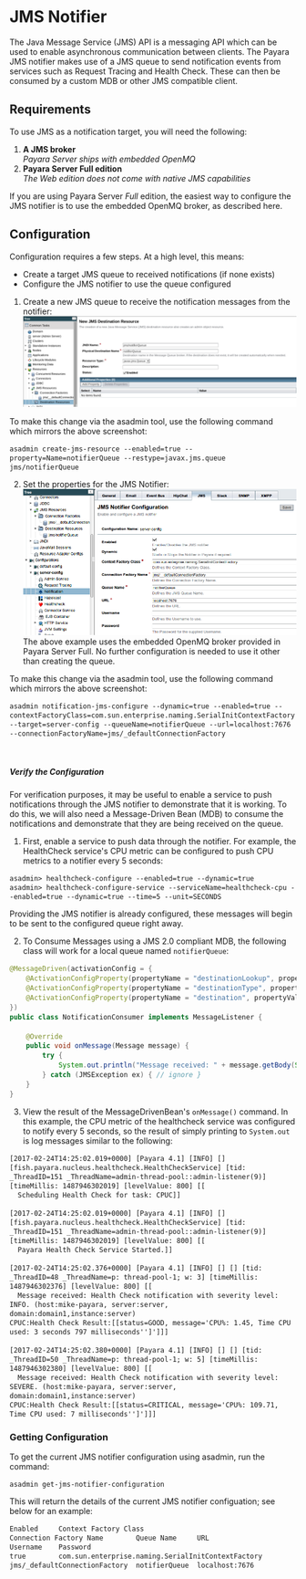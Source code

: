 # JMS Notifier
The Java Message Service (JMS) API is a messaging API which can be used to enable asynchronous communication between clients. The Payara JMS notifier makes use of a JMS queue to send notification events from services such as Request Tracing and Health Check. These can then be consumed by a custom MDB or other JMS compatible client.

## Requirements

To use JMS as a notification target, you will need the following:

1. **A JMS broker**<br />_Payara Server ships with embedded OpenMQ_
2. **Payara Server Full edition**<br />_The Web edition does not come with native JMS capabilities_

If you are using Payara Server _Full_ edition, the easiest way to configure the JMS notifier is to use the embedded OpenMQ broker, as described here.

## Configuration

Configuration requires a few steps. At a high level, this means:
* Create a target JMS queue to received notifications (if none exists)
* Configure the JMS notifier to use the queue configured


1. Create a new JMS queue to receive the notification messages from the notifier:
  ![](/assets/edit-jms-destination.png)

  To make this change via the asadmin tool, use the following command which mirrors the above screenshot:

  ```Shell
  asadmin create-jms-resource --enabled=true --property=Name=notifierQueue --restype=javax.jms.queue jms/notifierQueue
  ```

2. Set the properties for the JMS Notifier:
![](/assets/jms-notifier-configuration.png)
The above example uses the embedded OpenMQ broker provided in Payara Server Full. No further configuration is needed to use it other than creating the queue.

  To make this change via the asadmin tool, use the following command which mirrors the above screenshot:

  ```Shell
  asadmin notification-jms-configure --dynamic=true --enabled=true --contextFactoryClass=com.sun.enterprise.naming.SerialInitContextFactory --target=server-config --queueName=notifierQueue --url=localhost:7676 --connectionFactoryName=jms/_defaultConnectionFactory
  ```

&nbsp;
##### Verify the Configuration
For verification purposes, it may be useful to enable a service to push notifications through the JMS notifier to demonstrate that it is working. To do this, we will also need a Message-Driven Bean (MDB) to consume the notifications and demonstrate that they are being received on the queue.


1. First, enable a service to push data through the notifier. For example, the HealthCheck service's CPU metric can be configured to push CPU metrics to a notifier every 5 seconds:
```
asadmin> healthcheck-configure --enabled=true --dynamic=true
asadmin> healthcheck-configure-service --serviceName=healthcheck-cpu --enabled=true --dynamic=true --time=5 --unit=SECONDS
```
Providing the JMS notifier is already configured, these messages will begin to be sent to the configured queue right away.

2. To Consume Messages using a JMS 2.0 compliant MDB, the following class will work for a local queue named `notifierQueue`:
```Java
@MessageDriven(activationConfig = {
    @ActivationConfigProperty(propertyName = "destinationLookup", propertyValue = "jms/notifierQueue"),
    @ActivationConfigProperty(propertyName = "destinationType", propertyValue = "javax.jms.Queue"),
    @ActivationConfigProperty(propertyName = "destination", propertyValue = "notifierQueue"),
})
public class NotificationConsumer implements MessageListener {

    @Override
    public void onMessage(Message message) {
        try {
            System.out.println("Message received: " + message.getBody(String.class));
        } catch (JMSException ex) { // ignore }
    }
}
```

3. View the result of the MessageDrivenBean's `onMessage()` command. In this example, the CPU metric of the healthcheck service was configured to notify every 5 seconds, so the result of simply printing to `System.out` is log messages similar to the following:

```Shell
[2017-02-24T14:25:02.019+0000] [Payara 4.1] [INFO] [] [fish.payara.nucleus.healthcheck.HealthCheckService] [tid: _ThreadID=151 _ThreadName=admin-thread-pool::admin-listener(9)] [timeMillis: 1487946302019] [levelValue: 800] [[
  Scheduling Health Check for task: CPUC]]

[2017-02-24T14:25:02.019+0000] [Payara 4.1] [INFO] [] [fish.payara.nucleus.healthcheck.HealthCheckService] [tid: _ThreadID=151 _ThreadName=admin-thread-pool::admin-listener(9)] [timeMillis: 1487946302019] [levelValue: 800] [[
  Payara Health Check Service Started.]]

[2017-02-24T14:25:02.376+0000] [Payara 4.1] [INFO] [] [] [tid: _ThreadID=48 _ThreadName=p: thread-pool-1; w: 3] [timeMillis: 1487946302376] [levelValue: 800] [[
  Message received: Health Check notification with severity level: INFO. (host:mike-payara, server:server, domain:domain1,instance:server)
CPUC:Health Check Result:[[status=GOOD, message='CPU%: 1.45, Time CPU used: 3 seconds 797 milliseconds'']']]]

[2017-02-24T14:25:02.380+0000] [Payara 4.1] [INFO] [] [] [tid: _ThreadID=50 _ThreadName=p: thread-pool-1; w: 5] [timeMillis: 1487946302380] [levelValue: 800] [[
  Message received: Health Check notification with severity level: SEVERE. (host:mike-payara, server:server, domain:domain1,instance:server)
CPUC:Health Check Result:[[status=CRITICAL, message='CPU%: 109.71, Time CPU used: 7 milliseconds'']']]]
```

### Getting Configuration
To get the current JMS notifier configuration using asadmin, run the command:

```Shell
asadmin get-jms-notifier-configuration
```

This will return the details of the current JMS notifier configuation; see below for an example:

```Shell
Enabled     Context Factory Class                               Connection Factory Name        Queue Name     URL                  Username    Password
true        com.sun.enterprise.naming.SerialInitContextFactory  jms/_defaultConnectionFactory  notifierQueue  localhost:7676
```
